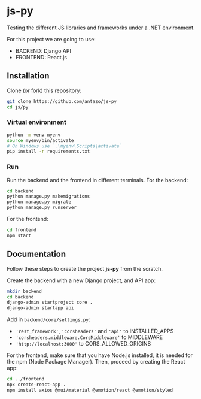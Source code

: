 # js-py

Testing the different JS libraries and frameworks under a .NET environment.

For this project we are going to use:

* BACKEND: Django API
* FRONTEND: React.js

## Installation

Clone (or fork) this repository:

```bash
git clone https://github.com/antazo/js-py
cd js/py
```

### Virtual environment

```bash
python -m venv myenv
source myenv/bin/activate
# On Windows use `.\myenv\Scripts\activate`
pip install -r requirements.txt
```

### Run

Run the backend and the frontend in different terminals. For the backend:

```bash
cd backend
python manage.py makemigrations
python manage.py migrate
python manage.py runserver
```

For the frontend:

```bash
cd frontend
npm start
```

## Documentation

Follow these steps to create the project **js-py** from the scratch.

Create the backend with a new Django project, and API app:

```bash
mkdir backend
cd backend
django-admin startproject core .
django-admin startapp api
```

Add in `backend/core/settings.py`:

* `'rest_framework'`, `'corsheaders'` and `'api'` to INSTALLED_APPS
* `'corsheaders.middleware.CorsMiddleware'` to MIDDLEWARE
* `'http://localhost:3000'` to CORS_ALLOWED_ORIGINS

For the frontend, make sure that you have Node.js installed, it is needed for the npm (Node Package Manager). Then, proceed by creating the React app:

```bash
cd ../frontend
npx create-react-app .
npm install axios @mui/material @emotion/react @emotion/styled
```

